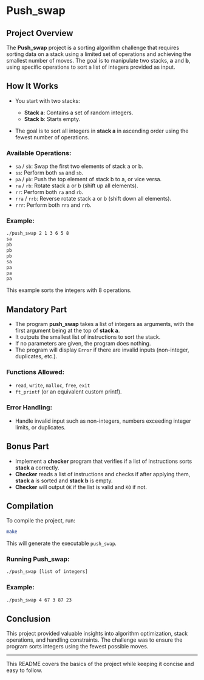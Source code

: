 # Push_swap

## Project Overview

The **Push_swap** project is a sorting algorithm challenge that requires sorting data on a stack using a limited set of operations and achieving the smallest number of moves. The goal is to manipulate two stacks, **a** and **b**, using specific operations to sort a list of integers provided as input.

## How It Works

- You start with two stacks:
  - **Stack a**: Contains a set of random integers.
  - **Stack b**: Starts empty.
  
- The goal is to sort all integers in **stack a** in ascending order using the fewest number of operations.

### Available Operations:
- `sa` / `sb`: Swap the first two elements of stack a or b.
- `ss`: Perform both `sa` and `sb`.
- `pa` / `pb`: Push the top element of stack b to a, or vice versa.
- `ra` / `rb`: Rotate stack a or b (shift up all elements).
- `rr`: Perform both `ra` and `rb`.
- `rra` / `rrb`: Reverse rotate stack a or b (shift down all elements).
- `rrr`: Perform both `rra` and `rrb`.

### Example:
```bash
./push_swap 2 1 3 6 5 8
sa
pb
pb
pb
sa
pa
pa
pa
```
This example sorts the integers with 8 operations.

## Mandatory Part

- The program **push_swap** takes a list of integers as arguments, with the first argument being at the top of **stack a**.
- It outputs the smallest list of instructions to sort the stack.
- If no parameters are given, the program does nothing.
- The program will display `Error` if there are invalid inputs (non-integer, duplicates, etc.).

### Functions Allowed:
- `read`, `write`, `malloc`, `free`, `exit`
- `ft_printf` (or an equivalent custom printf).

### Error Handling:
- Handle invalid input such as non-integers, numbers exceeding integer limits, or duplicates.

## Bonus Part

- Implement a **checker** program that verifies if a list of instructions sorts **stack a** correctly.
- **Checker** reads a list of instructions and checks if after applying them, **stack a** is sorted and **stack b** is empty.
- **Checker** will output `OK` if the list is valid and `KO` if not.

## Compilation

To compile the project, run:
```bash
make
```

This will generate the executable `push_swap`.

### Running Push_swap:
```bash
./push_swap [list of integers]
```

### Example:
```bash
./push_swap 4 67 3 87 23
```

## Conclusion

This project provided valuable insights into algorithm optimization, stack operations, and handling constraints. The challenge was to ensure the program sorts integers using the fewest possible moves.

--- 

This README covers the basics of the project while keeping it concise and easy to follow.